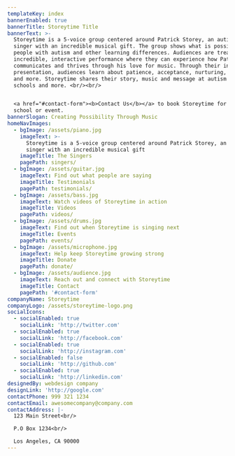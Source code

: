 ```yaml
---
templateKey: index
bannerEnabled: true
bannerTitle: Storeytime Title
bannerText: >-
  Storeytime is a 5-voice group centered around Patrick Storey, an autistic
  singer with an incredible musical gift. The group shows what is possible for
  people with autism and other learning differences. Audiences are treated to an
  incredible, interactive performance where they can experience how Patrick
  communicates and thrives through his love for music. Through their inspiring
  presentation, audiences learn about patience, acceptance, nurturing, gratitude
  and more. Storeytime shares their story, music and message at autism events,
  schools and more. <br/><br/>


  <a href="#contact-form"><b>Contact Us</b></a> to book Storeytime for your
  school or event.
bannerSlogan: Creating Possibility Through Music
homeNavImages:
  - bgImage: /assets/piano.jpg
    imageText: >-
      Storeytime is a 5-voice group centered around Patrick Storey, an autistic
      singer with an incredible musical gift
    imageTitle: The Singers
    pagePath: singers/
  - bgImage: /assets/guitar.jpg
    imageText: Find out what people are saying
    imageTitle: Testimonials
    pagePath: testimonials/
  - bgImage: /assets/bass.jpg
    imageText: Watch videos of Storeytime in action
    imageTitle: Videos
    pagePath: videos/
  - bgImage: /assets/drums.jpg
    imageText: Find out when Storeytime is singing next
    imageTitle: Events
    pagePath: events/
  - bgImage: /assets/microphone.jpg
    imageText: Help keep Storeytime growing strong
    imageTitle: Donate
    pagePath: donate/
  - bgImage: /assets/audience.jpg
    imageText: Reach out and connect with Storeytime
    imageTitle: Contact
    pagePath: '#contact-form'
companyName: Storeytime
companyLogo: /assets/storeytime-logo.png
socialIcons:
  - socialEnabled: true
    socialLink: 'http://twitter.com'
  - socialEnabled: true
    socialLink: 'http://facebook.com'
  - socialEnabled: true
    socialLink: 'http://instagram.com'
  - socialEnabled: false
    socialLink: 'http://github.com'
  - socialEnabled: true
    socialLink: 'http://linkedin.com'
designedBy: webdesign company
designLink: 'http://google.com'
contactPhone: 999 321 1234
contactEmail: awesomecompany@company.com
contactAddress: |-
  123 Main Street<br/>

  P.O Box 1234<br/>

  Los Angeles, CA 90000
---
```



